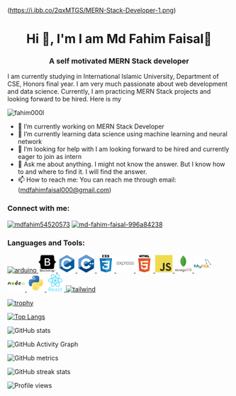 (https://i.ibb.co/2qxMTGS/MERN-Stack-Developer-1.png)

<h1 align="center">Hi 👋, I'm I am Md Fahim Faisal👦</h1>
<h3 align="center">A self motivated MERN Stack developer</h3>

I am currently studying in International Islamic University, Department of CSE, Honors final year. 
I am very much passionate about web development and data science. 
Currently, I am practicing MERN Stack projects and looking forward to be hired. 
Here is my 

<p align="left"> <img src="https://komarev.com/ghpvc/?username=fahim000l&label=Profile%20views&color=0e75b6&style=flat" alt="fahim000l" /> </p>

- 🔭 I’m currently working on MERN Stack Developer 
- 🌱 I’m currently learning data science using machine learning and neural network 
- 🤔 I’m looking for help with I am looking forward to be hired and currently eager to join as intern 
- 💬 Ask me about anything. I might not know the answer. But I know how to and where to find it. I will find the answer. 
- 📫 How to reach me: You can reach me through email: (mdfahimfaisal000@gmail.com) 

<h3 align="left">Connect with me:</h3>
<p align="left">
<a href="https://twitter.com/mdfahim54520573" target="blank"><img align="center" src="https://raw.githubusercontent.com/rahuldkjain/github-profile-readme-generator/master/src/images/icons/Social/twitter.svg" alt="mdfahim54520573" height="30" width="40" /></a>
<a href="https://linkedin.com/in/md-fahim-faisal-996a84238" target="blank"><img align="center" src="https://raw.githubusercontent.com/rahuldkjain/github-profile-readme-generator/master/src/images/icons/Social/linked-in-alt.svg" alt="md-fahim-faisal-996a84238" height="30" width="40" /></a>
</p>

<h3 align="left">Languages and Tools:</h3>
<p align="left"> <a href="https://www.arduino.cc/" target="_blank" rel="noreferrer"> <img src="https://cdn.worldvectorlogo.com/logos/arduino-1.svg" alt="arduino" width="40" height="40"/> </a> <a href="https://getbootstrap.com" target="_blank" rel="noreferrer"> <img src="https://raw.githubusercontent.com/devicons/devicon/master/icons/bootstrap/bootstrap-plain-wordmark.svg" alt="bootstrap" width="40" height="40"/> </a> <a href="https://www.cprogramming.com/" target="_blank" rel="noreferrer"> <img src="https://raw.githubusercontent.com/devicons/devicon/master/icons/c/c-original.svg" alt="c" width="40" height="40"/> </a> <a href="https://www.w3schools.com/cpp/" target="_blank" rel="noreferrer"> <img src="https://raw.githubusercontent.com/devicons/devicon/master/icons/cplusplus/cplusplus-original.svg" alt="cplusplus" width="40" height="40"/> </a> <a href="https://www.w3schools.com/css/" target="_blank" rel="noreferrer"> <img src="https://raw.githubusercontent.com/devicons/devicon/master/icons/css3/css3-original-wordmark.svg" alt="css3" width="40" height="40"/> </a> <a href="https://expressjs.com" target="_blank" rel="noreferrer"> <img src="https://raw.githubusercontent.com/devicons/devicon/master/icons/express/express-original-wordmark.svg" alt="express" width="40" height="40"/> </a> <a href="https://www.w3.org/html/" target="_blank" rel="noreferrer"> <img src="https://raw.githubusercontent.com/devicons/devicon/master/icons/html5/html5-original-wordmark.svg" alt="html5" width="40" height="40"/> </a> <a href="https://developer.mozilla.org/en-US/docs/Web/JavaScript" target="_blank" rel="noreferrer"> <img src="https://raw.githubusercontent.com/devicons/devicon/master/icons/javascript/javascript-original.svg" alt="javascript" width="40" height="40"/> </a> <a href="https://www.mongodb.com/" target="_blank" rel="noreferrer"> <img src="https://raw.githubusercontent.com/devicons/devicon/master/icons/mongodb/mongodb-original-wordmark.svg" alt="mongodb" width="40" height="40"/> </a> <a href="https://www.mysql.com/" target="_blank" rel="noreferrer"> <img src="https://raw.githubusercontent.com/devicons/devicon/master/icons/mysql/mysql-original-wordmark.svg" alt="mysql" width="40" height="40"/> </a> <a href="https://nodejs.org" target="_blank" rel="noreferrer"> <img src="https://raw.githubusercontent.com/devicons/devicon/master/icons/nodejs/nodejs-original-wordmark.svg" alt="nodejs" width="40" height="40"/> </a> <a href="https://www.python.org" target="_blank" rel="noreferrer"> <img src="https://raw.githubusercontent.com/devicons/devicon/master/icons/python/python-original.svg" alt="python" width="40" height="40"/> </a> <a href="https://reactjs.org/" target="_blank" rel="noreferrer"> <img src="https://raw.githubusercontent.com/devicons/devicon/master/icons/react/react-original-wordmark.svg" alt="react" width="40" height="40"/> </a> <a href="https://tailwindcss.com/" target="_blank" rel="noreferrer"> <img src="https://www.vectorlogo.zone/logos/tailwindcss/tailwindcss-icon.svg" alt="tailwind" width="40" height="40"/> </a> </p>

[![trophy](https://github-profile-trophy.vercel.app/?username=fahim000l)](https://github.com/ryo-ma/github-profile-trophy)

[![Top Langs](https://github-readme-stats.vercel.app/api/top-langs/?username=fahim000l)](https://github.com/anuraghazra/github-readme-stats)

![GitHub stats](https://github-readme-stats.vercel.app/api?username=fahim000l&show_icons=true&count_private=true)  

![GitHub Activity Graph](https://activity-graph.herokuapp.com/graph?username=fahim000l)  

![GitHub metrics](https://metrics.lecoq.io/fahim000l)  

![GitHub streak stats](https://streak-stats.demolab.com/?user=fahim000l)  

![Profile views](https://gpvc.arturio.dev/fahim000l)  
